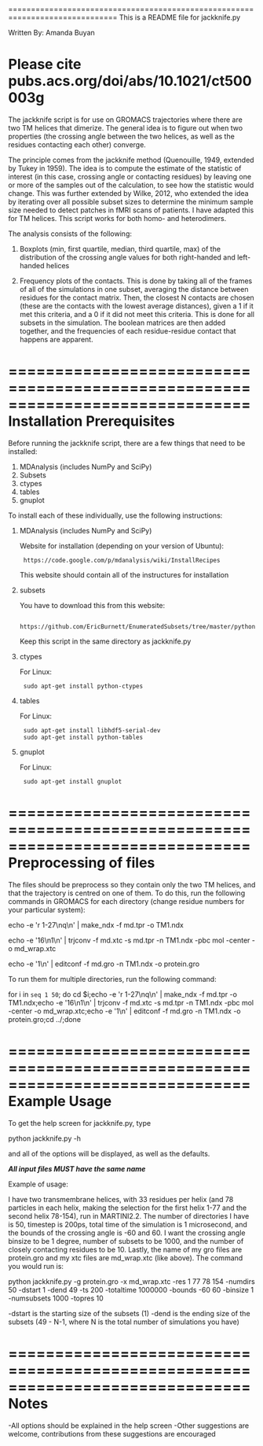 ==============================================================================
This is a README file for jackknife.py

Written By: Amanda Buyan

Please cite pubs.acs.org/doi/abs/10.1021/ct500003g
==============================================================================

The jackknife script is for use on GROMACS trajectories where there are two TM
helices that dimerize.  The general idea is to figure out when two properties
(the crossing angle between the two helices, as well as the residues
contacting each other) converge.  

The principle comes from the jackknife method (Quenouille, 1949, extended by
Tukey in 1959).  The idea is to compute the estimate of the statistic of
interest (in this case, crossing angle or contacting residues) by leaving one
or more of the samples out of the calculation, to see how the statistic would
change.  This was further extended by Wilke, 2012, who extended the idea by
iterating over all possible subset sizes to determine the minimum sample size 
needed to detect patches in fMRI scans of patients.  I have adapted this for 
TM helices.  This script works for both homo- and heterodimers.

The analysis consists of the following:

1. Boxplots (min, first quartile, median, third quartile, max) of the
distribution of the crossing angle values for both right-handed and
left-handed helices 

2. Frequency plots of the contacts.  This is done by taking all of the frames
of all of the simulations in one subset, averaging the distance between
residues for the contact matrix.  Then, the closest N contacts are chosen
(these are the contacts with the lowest average distances), given a 1 if it
met this criteria, and a 0 if it did not meet this criteria.  This is done for
all subsets in the simulation.  The boolean matrices are then added together,
and the frequencies of each residue-residue contact that happens are apparent. 

==============================================================================
Installation Prerequisites
==============================================================================

Before running the jackknife script, there are a few things that need to be
installed:

1. MDAnalysis (includes NumPy and SciPy)
2. Subsets
3. ctypes
4. tables
5. gnuplot

To install each of these individually, use the following instructions:

1. MDAnalysis (includes NumPy and SciPy)

    Website for installation (depending on your version of Ubuntu):

        https://code.google.com/p/mdanalysis/wiki/InstallRecipes

    This website should contain all of the instructures for installation 

2. subsets

    You have to download this from this website:

        https://github.com/EricBurnett/EnumeratedSubsets/tree/master/python

    Keep this script in the same directory as jackknife.py

3. ctypes

    For Linux:

        sudo apt-get install python-ctypes

4. tables

    For Linux:

        sudo apt-get install libhdf5-serial-dev
        sudo apt-get install python-tables

5. gnuplot

    For Linux:

        sudo apt-get install gnuplot

==============================================================================
Preprocessing of files
==============================================================================

The files should be preprocess so they contain only the two TM helices, 
and that the trajectory is centred on one of them.  To do this, run the 
following commands in GROMACS for each directory (change residue numbers 
for your particular system):

echo -e 'r 1-27\nq\n' | make_ndx -f md.tpr -o TM1.ndx

echo -e '16\n1\n' | trjconv -f md.xtc -s md.tpr -n TM1.ndx -pbc mol -center -o
md_wrap.xtc

echo -e '1\n' | editconf -f md.gro -n TM1.ndx -o protein.gro

To run them for multiple directories, run the following command:

for i in `seq 1 50`; do cd $i;echo -e 'r 1-27\nq\n' | make_ndx -f md.tpr -o
TM1.ndx;echo -e '16\n1\n' | trjconv -f md.xtc -s md.tpr -n TM1.ndx -pbc mol
-center -o md_wrap.xtc;echo -e '1\n' | editconf -f md.gro -n TM1.ndx -o
protein.gro;cd ../;done

==============================================================================
Example Usage
==============================================================================

To get the help screen for jackknife.py, type

python jackknife.py -h

and all of the options will be displayed, as well as the defaults.

***All input files MUST have the same name***

Example of usage:

I have two transmembrane helices, with 33 residues per helix (and 78
particles in each helix, making the selection for the first helix 1-77 and the
second helix 78-154), run in MARTINI2.2.  The number of directories I have is
50, timestep is 200ps, total time of the simulation is 1 microsecond, and the
bounds of the crossing angle is -60 and 60.  I want the crossing angle
binsize to be 1 degree, number of subsets to be 1000, and the number of closely 
contacting residues to be 10. Lastly, the name of my gro files are protein.gro 
and my xtc files are md_wrap.xtc (like above).  The command you would run is:

python jackknife.py -g protein.gro -x md_wrap.xtc -res 1 77 78 154 -numdirs 50
-dstart 1 -dend 49 -ts 200 -totaltime 1000000 -bounds -60 60 -binsize 1
-numsubsets 1000 -topres 10

-dstart is the starting size of the subsets (1)
-dend is the ending size of the subsets (49 - N-1, where N is the total number
of simulations you have)

==============================================================================
Notes
==============================================================================

-All options should be explained in the help screen
-Other suggestions are welcome, contributions from these suggestions are
encouraged
